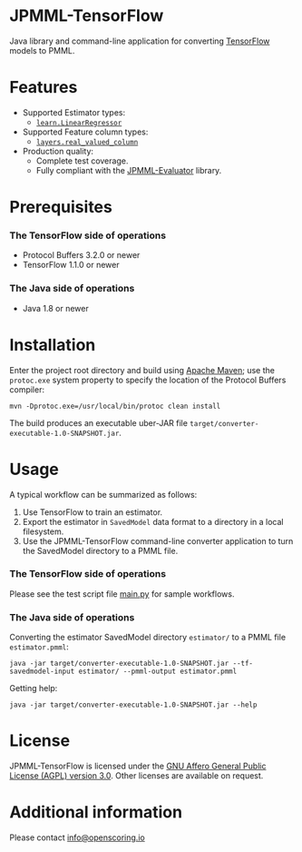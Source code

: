 JPMML-TensorFlow
================

Java library and command-line application for converting [TensorFlow](http://tensorflow.org) models to PMML.

# Features #

* Supported Estimator types:
  * [`learn.LinearRegressor`](https://www.tensorflow.org/api_docs/python/tf/contrib/learn/LinearRegressor)
* Supported Feature column types:
  * [`layers.real_valued_column`](https://www.tensorflow.org/api_docs/python/tf/contrib/layers/real_valued_column)
* Production quality:
  * Complete test coverage.
  * Fully compliant with the [JPMML-Evaluator](https://github.com/jpmml/jpmml-evaluator) library.

# Prerequisites #

### The TensorFlow side of operations

* Protocol Buffers 3.2.0 or newer
* TensorFlow 1.1.0 or newer

### The Java side of operations

* Java 1.8 or newer

# Installation #

Enter the project root directory and build using [Apache Maven](http://maven.apache.org/); use the `protoc.exe` system property to specify the location of the Protocol Buffers compiler:
```
mvn -Dprotoc.exe=/usr/local/bin/protoc clean install
```

The build produces an executable uber-JAR file `target/converter-executable-1.0-SNAPSHOT.jar`.

# Usage #

A typical workflow can be summarized as follows:

1. Use TensorFlow to train an estimator.
2. Export the estimator in `SavedModel` data format to a directory in a local filesystem.
3. Use the JPMML-TensorFlow command-line converter application to turn the SavedModel directory to a PMML file.

### The TensorFlow side of operations

Please see the test script file [main.py](https://github.com/jpmml/jpmml-tensorflow/blob/master/src/test/resources/main.py) for sample workflows.

### The Java side of operations

Converting the estimator SavedModel directory `estimator/` to a PMML file `estimator.pmml`:
```
java -jar target/converter-executable-1.0-SNAPSHOT.jar --tf-savedmodel-input estimator/ --pmml-output estimator.pmml
```

Getting help:
```
java -jar target/converter-executable-1.0-SNAPSHOT.jar --help
```

# License #

JPMML-TensorFlow is licensed under the [GNU Affero General Public License (AGPL) version 3.0](http://www.gnu.org/licenses/agpl-3.0.html). Other licenses are available on request.

# Additional information #

Please contact [info@openscoring.io](mailto:info@openscoring.io)
